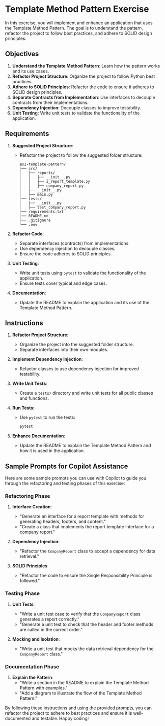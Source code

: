 # Template Method Pattern Exercise

In this exercise, you will implement and enhance an application that uses the Template Method Pattern. The goal is to understand the pattern, refactor the project to follow best practices, and adhere to SOLID design principles.

## Objectives

1. **Understand the Template Method Pattern**: Learn how the pattern works and its use cases.
2. **Refactor Project Structure**: Organize the project to follow Python best practices.
3. **Adhere to SOLID Principles**: Refactor the code to ensure it adheres to SOLID design principles.
4. **Separate Contracts from Implementation**: Use interfaces to decouple contracts from their implementations.
5. **Dependency Injection**: Decouple classes to improve testability.
6. **Unit Testing**: Write unit tests to validate the functionality of the application.

## Requirements

1. **Suggested Project Structure**:
   - Refactor the project to follow the suggested folder structure:
     ```
     ex2-template-pattern/
     ├── src/
     │   ├── reports/
     │   │   ├── __init__.py
     │   │   ├── i_report_template.py
     │   │   ├── company_report.py
     │   ├── __init__.py
     │   ├── main.py
     ├── tests/
     │   ├── __init__.py
     │   ├── test_company_report.py
     ├── requirements.txt
     ├── README.md
     ├── .gitignore
     └── .env
     ```

2. **Refactor Code**:
   - Separate interfaces (contracts) from implementations.
   - Use dependency injection to decouple classes.
   - Ensure the code adheres to SOLID principles.

3. **Unit Testing**:
   - Write unit tests using `pytest` to validate the functionality of the application.
   - Ensure tests cover typical and edge cases.

4. **Documentation**:
   - Update the README to explain the application and its use of the Template Method Pattern.

## Instructions

1. **Refactor Project Structure**:
   - Organize the project into the suggested folder structure.
   - Separate interfaces into their own modules.

2. **Implement Dependency Injection**:
   - Refactor classes to use dependency injection for improved testability.

3. **Write Unit Tests**:
   - Create a `tests/` directory and write unit tests for all public classes and functions.

4. **Run Tests**:
   - Use `pytest` to run the tests:
     ```bash
     pytest
     ```

5. **Enhance Documentation**:
   - Update the README to explain the Template Method Pattern and how it is used in the application.

## Sample Prompts for Copilot Assistance

Here are some sample prompts you can use with Copilot to guide you through the refactoring and testing phases of this exercise:

### Refactoring Phase
1. **Interface Creation**:
   - "Generate an interface for a report template with methods for generating headers, footers, and content."
   - "Create a class that implements the report template interface for a company report."

2. **Dependency Injection**:
   - "Refactor the `CompanyReport` class to accept a dependency for data retrieval."

3. **SOLID Principles**:
   - "Refactor the code to ensure the Single Responsibility Principle is followed."

### Testing Phase
1. **Unit Tests**:
   - "Write a unit test case to verify that the `CompanyReport` class generates a report correctly."
   - "Generate a unit test to check that the header and footer methods are called in the correct order."

2. **Mocking and Isolation**:
   - "Write a unit test that mocks the data retrieval dependency for the `CompanyReport` class."

### Documentation Phase
1. **Explain the Pattern**:
   - "Write a section in the README to explain the Template Method Pattern with examples."
   - "Add a diagram to illustrate the flow of the Template Method Pattern."

By following these instructions and using the provided prompts, you can refactor the project to adhere to best practices and ensure it is well-documented and testable. Happy coding!
